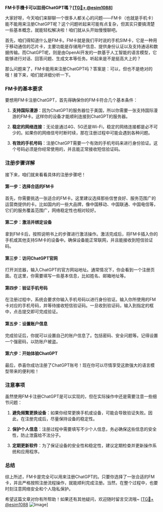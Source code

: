 **FM卡手機卡可以註冊ChatGPT嗎？[[TG💪+ @esim1088](https://t.me/s/esim1088)]**

大家好呀，今天咱们来聊聊一个很多人都关心的问题——FM卡（也就是手机卡）能不能用来注册ChatGPT呢？这个问题听起来可能有点复杂，但其实只要搞清楚一些基本概念，就能轻松解决啦！咱们就从头开始慢慢聊吧。

首先，咱们得知道什么是FM卡。FM卡就是我们平时说的手机SIM卡，它是一种用于移动通信的芯片卡，主要功能是存储用户信息、提供身份认证以及支持通话和数据传输。而ChatGPT呢，则是由OpenAI开发的一款基于人工智能的语言模型，它能够进行对话、回答问题、生成文本等任务。听起来是不是挺高大上的？

那么问题来了，FM卡能用来注册ChatGPT吗？答案是：可以，但也不是绝对的哦！接下来，咱们就详细分析一下。

### FM卡的基本要求

要想用FM卡注册ChatGPT，首先得确保你的FM卡符合几个基本条件：

1. **支持国际漫游**：因为ChatGPT的服务器位于美国，所以你需要一张支持国际漫游的FM卡。这样你的设备才能顺利连接到ChatGPT的服务器。
   
2. **稳定的网络连接**：无论是通过4G、5G还是Wi-Fi，稳定的网络连接都是必不可少的。如果你的网络信号时断时续，那在注册过程中可能会遇到各种问题。

3. **有效的手机号码**：注册ChatGPT需要一个有效的手机号码来进行身份验证。这个号码必须是你经常使用的，并且能正常接收短信验证码。

### 注册步骤详解

接下来，咱们就来看看具体的注册步骤吧！

#### 第一步：选择合适的FM卡

首先，你需要挑选一张适合的FM卡。这里建议选择那些信誉良好、服务范围广的运营商提供的卡。比如国内的一些大品牌，像中国移动、中国联通、中国电信等，它们的服务覆盖范围广，网络稳定性也相对较好。

#### 第二步：激活并绑定设备

拿到FM卡后，按照说明书上的步骤进行激活操作。激活完成后，将FM卡插入你的手机或其他支持SIM卡的设备中。确保设备能正常联网，并且能接收到短信验证码。

#### 第三步：访问ChatGPT官网

打开浏览器，输入ChatGPT的官方网站地址。通常情况下，你会看到一个注册页面。在这里，你需要填写一些基本信息，比如姓名、邮箱地址等。

#### 第四步：验证手机号码

在注册过程中，系统会要求你输入手机号码以进行身份验证。输入你所使用的FM卡对应的手机号码，并等待接收短信验证码。一旦收到验证码，输入到指定的框中，点击提交即可完成验证。

#### 第五步：设置账户信息

完成验证后，你就可以设置自己的账户信息了。包括密码、安全问题等。记得设置一个强密码，以防账户被盗。

#### 第六步：开始体验ChatGPT

最后，恭喜你成功注册了ChatGPT账号！现在你可以尽情享受这款强大的语言模型带来的便利啦！

### 注意事项

虽然使用FM卡注册ChatGPT是可以实现的，但在实际操作中还是需要注意一些细节问题：

1. **避免频繁更换设备**：如果你经常更换手机或设备，可能会导致验证失败。因此，在注册完成后，尽量保持设备的稳定性。

2. **保护个人信息**：注册过程中需要填写不少个人信息，务必确保这些信息的安全性，防止泄露给不法分子。

3. **定期更新软件**：为了保证设备的安全性和稳定性，建议定期检查并更新操作系统和应用程序。

### 总结

综上所述，FM卡是完全可以用来注册ChatGPT的。只要你选择了一张合适的FM卡，并且严格按照注册流程操作，就能顺利完成注册。当然，在整个过程中，也要时刻注意网络安全和个人隐私保护。

希望这篇文章对你有所帮助！如果还有其他疑问，欢迎随时留言交流哦~ [[TG💪+ @esim1088](https://t.me/s/esim1088) ![Image](https://i.postimg.cc/4NQfJmqS/Snipaste-2025-05-13-00-14-12.png)]